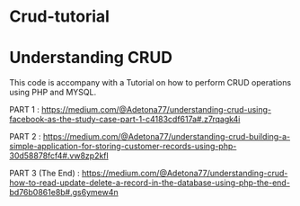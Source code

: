 # Crud-tutorial

<h1> Understanding CRUD </h1> 

This  code is accompany with a Tutorial on how to perform CRUD operations using PHP and MYSQL. 

PART 1 : https://medium.com/@Adetona77/understanding-crud-using-facebook-as-the-study-case-part-1-c4183cdf617a#.z7rqagk4i

PART 2 : https://medium.com/@Adetona77/understanding-crud-building-a-simple-application-for-storing-customer-records-using-php-30d58878fcf4#.vw8zp2kfl

PART 3 (The End) : https://medium.com/@Adetona77/understanding-crud-how-to-read-update-delete-a-record-in-the-database-using-php-the-end-bd76b0861e8b#.gs6ymew4n

